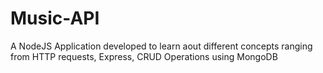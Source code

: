 # Music-API
A NodeJS Application developed to learn aout different concepts ranging from HTTP requests, Express, CRUD Operations using MongoDB
